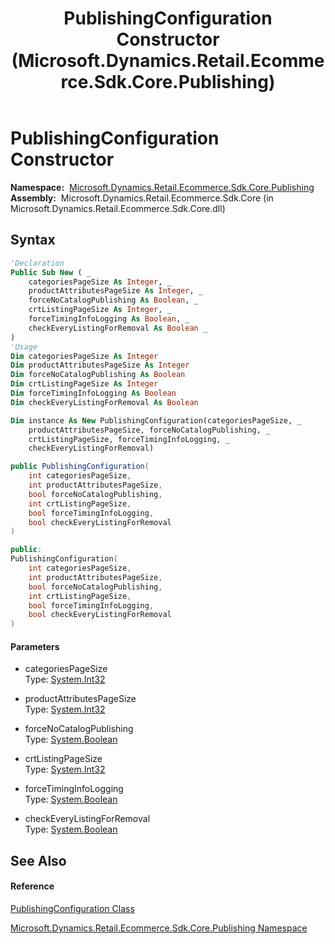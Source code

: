 ﻿---
title: PublishingConfiguration Constructor  (Microsoft.Dynamics.Retail.Ecommerce.Sdk.Core.Publishing)
TOCTitle: PublishingConfiguration Constructor
ms:assetid: M:Microsoft.Dynamics.Retail.Ecommerce.Sdk.Core.Publishing.PublishingConfiguration.#ctor(System.Int32,System.Int32,System.Boolean,System.Int32,System.Boolean,System.Boolean)
ms:mtpsurl: https://technet.microsoft.com/en-us/library/microsoft.dynamics.retail.ecommerce.sdk.core.publishing.publishingconfiguration.publishingconfiguration(v=AX.60)
ms:contentKeyID: 65316877
ms.date: 05/18/2015
mtps_version: v=AX.60
f1_keywords:
- Microsoft.Dynamics.Retail.Ecommerce.Sdk.Core.Publishing.PublishingConfiguration.#ctor
dev_langs:
- CSharp
- C++
- VB
---

# PublishingConfiguration Constructor

**Namespace:**  [Microsoft.Dynamics.Retail.Ecommerce.Sdk.Core.Publishing](microsoft-dynamics-retail-ecommerce-sdk-core-publishing-namespace.md)  
**Assembly:**  Microsoft.Dynamics.Retail.Ecommerce.Sdk.Core (in Microsoft.Dynamics.Retail.Ecommerce.Sdk.Core.dll)

## Syntax

``` vb
'Declaration
Public Sub New ( _
    categoriesPageSize As Integer, _
    productAttributesPageSize As Integer, _
    forceNoCatalogPublishing As Boolean, _
    crtListingPageSize As Integer, _
    forceTimingInfoLogging As Boolean, _
    checkEveryListingForRemoval As Boolean _
)
'Usage
Dim categoriesPageSize As Integer
Dim productAttributesPageSize As Integer
Dim forceNoCatalogPublishing As Boolean
Dim crtListingPageSize As Integer
Dim forceTimingInfoLogging As Boolean
Dim checkEveryListingForRemoval As Boolean

Dim instance As New PublishingConfiguration(categoriesPageSize, _
    productAttributesPageSize, forceNoCatalogPublishing, _
    crtListingPageSize, forceTimingInfoLogging, _
    checkEveryListingForRemoval)
```

``` csharp
public PublishingConfiguration(
    int categoriesPageSize,
    int productAttributesPageSize,
    bool forceNoCatalogPublishing,
    int crtListingPageSize,
    bool forceTimingInfoLogging,
    bool checkEveryListingForRemoval
)
```

``` c++
public:
PublishingConfiguration(
    int categoriesPageSize, 
    int productAttributesPageSize, 
    bool forceNoCatalogPublishing, 
    int crtListingPageSize, 
    bool forceTimingInfoLogging, 
    bool checkEveryListingForRemoval
)
```

#### Parameters

  - categoriesPageSize  
    Type: [System.Int32](https://technet.microsoft.com/en-us/library/td2s409d\(v=ax.60\))  

<!-- end list -->

  - productAttributesPageSize  
    Type: [System.Int32](https://technet.microsoft.com/en-us/library/td2s409d\(v=ax.60\))  

<!-- end list -->

  - forceNoCatalogPublishing  
    Type: [System.Boolean](https://technet.microsoft.com/en-us/library/a28wyd50\(v=ax.60\))  

<!-- end list -->

  - crtListingPageSize  
    Type: [System.Int32](https://technet.microsoft.com/en-us/library/td2s409d\(v=ax.60\))  

<!-- end list -->

  - forceTimingInfoLogging  
    Type: [System.Boolean](https://technet.microsoft.com/en-us/library/a28wyd50\(v=ax.60\))  

<!-- end list -->

  - checkEveryListingForRemoval  
    Type: [System.Boolean](https://technet.microsoft.com/en-us/library/a28wyd50\(v=ax.60\))  

## See Also

#### Reference

[PublishingConfiguration Class](publishingconfiguration-class-microsoft-dynamics-retail-ecommerce-sdk-core-publishing.md)

[Microsoft.Dynamics.Retail.Ecommerce.Sdk.Core.Publishing Namespace](microsoft-dynamics-retail-ecommerce-sdk-core-publishing-namespace.md)

